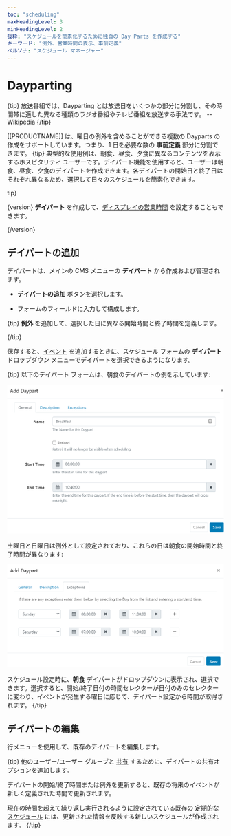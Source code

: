```yaml
---
toc: "scheduling"
maxHeadingLevel: 3
minHeadingLevel: 2
抜粋: "スケジュールを簡素化するために独自の Day Parts を作成する"
キーワード: "例外、営業時間の表示、事前定義"
ペルソナ: "スケジュール マネージャー"
---
```


# Dayparting

{tip}
放送番組では、Dayparting とは放送日をいくつかの部分に分割し、その時間帯に適した異なる種類のラジオ番組やテレビ番組を放送する手法です。
-- Wikipedia
{/tip}

[[PRODUCTNAME]] は、曜日の例外を含めることができる複数の Dayparts の作成をサポートしています。つまり、1 日を必要な数の **事前定義** 部分に分割できます。
{tip}
典型的な使用例は、朝食、昼食、夕食に異なるコンテンツを表示するホスピタリティ ユーザーです。デイパート機能を使用すると、ユーザーは朝食、昼食、夕食のデイパートを作成できます。各デイパートの開始日と終了日はそれぞれ異なるため、選択して日々のスケジュールを簡素化できます。

tip}

{version}
**デイパート** を作成して、[ディスプレイの営業時間](displays_settings.html#content-operating-hours) を設定することもできます。

{/version}

## デイパートの追加

デイパートは、メインの CMS メニューの **デイパート** から作成および管理されます。

- **デイパートの追加** ボタンを選択します。

- フォームのフィールドに入力して構成します。

{tip}
**例外** を追加して、選択した日に異なる開始時間と終了時間を定義します。

{/tip}

保存すると、[イベント](scheduling_events.html) を追加するときに、スケジュール フォームの **デイパート** ドロップダウン メニューでデイパートを選択できるようになります。

{tip}
以下のデイパート フォームは、朝食のデイパートの例を示しています:

![朝食のデイパートの例](img/v4_scheduling_daypart_form.png)

土曜日と日曜日は例外として設定されており、これらの日は朝食の開始時間と終了時間が異なります:

![デイパート フォームの例外タブ](img/v4_scheduling_daypart_form_exceptions.png)

スケジュール設定時に、**朝食** デイパートがドロップダウンに表示され、選択できます。選択すると、開始/終了日付の時間セレクターが日付のみのセレクターに変わり、イベントが発生する曜日に応じて、デイパート設定から時間が取得されます。
{/tip}

## デイパートの編集

行メニューを使用して、既存のデイパートを編集します。

{tip}
他のユーザー/ユーザー グループと [共有](users_features_and_sharing.html#content-share) するために、デイパートの共有オプションを追加します。

デイパートの開始/終了時間または例外を更新すると、既存の将来のイベントが新しく定義された時間で更新されます。

現在の時間を超えて繰り返し実行されるように設定されている既存の [定期的なスケジュール](scheduling_events.html#content-repeats) には、更新された情報を反映する新しいスケジュールが作成されます。
{/tip}
